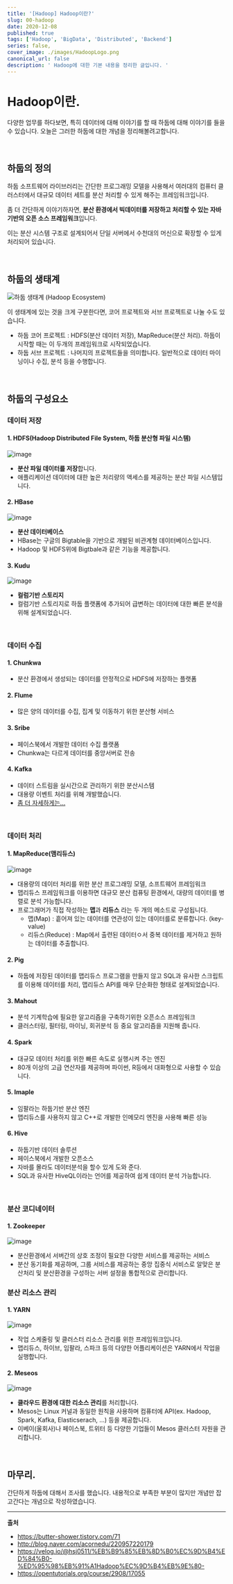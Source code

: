 ```yaml
---
title: '[Hadoop] Hadoop이란?'
slug: 00-hadoop
date: 2020-12-08
published: true
tags: ['Hadoop', 'BigData', 'Distributed', 'Backend']
series: false,
cover_image: ./images/HadoopLogo.png
canonical_url: false
description: ' Hadoop에 대한 기본 내용을 정리한 글입니다. '
---
```


# Hadoop이란.

다양한 업무를 하다보면, 특히 데이터에 대해 이야기를 할 때 하둡에 대해 이야기를 들을 수 있습니다. 오늘은 그러한 하둡에 대한 개념을 정리해볼려고합니다.

<br/>

## 하둡의 정의

하둡 소프트웨어 라이브러리는 간단한 프로그래밍 모델을 사용해서 여러대의 컴퓨터 클러스터에서 대규모 데이터 세트를 분산 처리할 수 있게 해주는 프레임워크입니다.

좀 더 간단하게 이야기하자면, **분산 환경에서 빅데이터를 저장하고 처리할 수 있는 자바 기반의 오픈 소스 프레임워크**입니다.

이는 분산 시스템 구조로 설계되어서 단일 서버에서 수천대의 머신으로 확장할 수 있게 처리되어 있습니다.

<br/>

## 하둡의 생태계

![하둡 생태계 (Hadoop Ecosystem)](https://user-images.githubusercontent.com/42582516/101490529-d3c19b80-39a5-11eb-8648-5f66cf52fb84.png)

이 생태계에 있는 것을 크게 구분한다면, 코어 프로젝트와 서브 프로젝트로 나눌 수도 있습니다.

- 하둡 코어 프로젝트 : HDFS(분산 데이터 저장), MapReduce(분산 처리). 하둡이 시작할 때는 이 두개의 프레임워크로 시작되었습니다.
- 하둡 서브 프로젝트 : 나머지의 프로젝트들을 의미합니다. 일반적으로 데이터 마이닝이나 수집, 분석 등을 수행합니다.

<br/>

## 하둡의 구성요소

### 데이터 저장

#### 1. HDFS(Hadoop Distributed File System, 하둡 분산형 파일 시스템)

![image](https://user-images.githubusercontent.com/42582516/101637969-ccb38f80-3a70-11eb-969b-dd808ef2966c.png)

- **분산 파일 데이터를 저장**합니다.
- 애플리케이션 데이터에 대한 높은 처리량의 액세스를 제공하는 분산 파일 시스템입니다.

#### 2. HBase

![image](https://user-images.githubusercontent.com/42582516/101638014-dfc65f80-3a70-11eb-800f-a995851e1d29.png)

- **분산 데이터베이스**
- HBase는 구글의 Bigtable을 기반으로 개발된 비관계형 데이터베이스입니다.
- Hadoop 및 HDFS위에 Bigtbale과 같은 기능을 제공합니다.

#### 3. Kudu

![image](https://user-images.githubusercontent.com/42582516/101638064-f1a80280-3a70-11eb-8608-f6aedbfe3607.png)

- **컬럼기반 스토리지**
- 컬럼기반 스토리지로 하둡 플랫폼에 추가되어 급변하는 데이터에 대한 빠른 분석을 위해 설계되었습니다.

<br/>

### 데이터 수집

#### 1. Chunkwa

- 분산 환경에서 생성되는 데이터를 안정적으로 HDFS에 저장하는 플랫폼

#### 2. Flume

- 많은 양의 데이터를 수집, 집계 및 이동하기 위한 분산형 서비스

#### 3. Sribe

- 페이스북에서 개발한 데이터 수집 플랫폼
- Chunkwa는 다르게 데이터를 중앙서버로 전송

#### 4. Kafka

- 데이터 스트림을 실시간으로 관리하기 위한 분산시스템
- 대용량 이벤트 처리를 위해 개발했습니다.
- [좀 더 자세하게는...](https://../00-kafka/)

<br/>

### 데이터 처리

#### 1. MapReduce(맴리듀스)

![image](https://user-images.githubusercontent.com/42582516/101638827-ebfeec80-3a71-11eb-9918-7dd18da30761.png)

- 대용량의 데이터 처리를 위한 분산 프로그래밍 모델, 소프트웨어 프레임워크
- 맵리듀스 프레임워크를 이용하면 대규모 분산 컴퓨팅 환경에서, 대량의 데이터를 병렬로 분석 가능합니다.
- 프로그래머가 직접 작성하는 **맵**과 **리듀스** 라는 두 개의 메소드로 구성됩니다.
  - 맵(Map) : 흩어져 있는 데이터를 연관성이 있는 데이터를로 분류합니다. (key-value)
  - 리듀스(Reduce) : Map에서 출련된 데이터ㅇ서 중복 데이터를 제거하고 원하는 데이터를 추출합니다.

#### 2. Pig

- 하둡에 저장된 데이터를 맵리듀스 프로그램을 만들지 않고 SQL과 유사한 스크립트를 이용해 데이터를 처리, 맵리듀스 API를 매우 단순화한 형태로 설계되었습니다.

#### 3. Mahout

- 분석 기계학습에 필요한 알고리즘을 구축하기위한 오픈소스 프레임워크
- 클러스터링, 필터링, 마이닝, 회귀분석 등 중요 알고리즘을 지원해 줍니다.

#### 4. Spark

- 대규모 데이터 처리를 위한 빠른 속도로 실행시켜 주는 엔진
- 80개 이상의 고급 연산자를 제공하며 파이썬, R등에서 대화형으로 사용할 수 있습니다.

#### 5. Imaple

- 임팔라는 하둡기반 분산 엔진
- 맵리듀스를 사용하지 않고 C++로 개발한 인메모리 엔진을 사용해 빠른 성능

#### 6. Hive

- 하둡기반 데이터 솔루션
- 페이스북에서 개발한 오픈소스
- 자바를 몰라도 데이터분석을 할수 있게 도와 준다.
- SQL과 유사한 HiveQL이라는 언어를 제공하여 쉽게 데이터 분석 가능합니다.

<br/>

### 분산 코디네이터

#### 1. Zookeeper

![image](https://user-images.githubusercontent.com/42582516/101637445-210a3f80-3a70-11eb-84f2-16c97b894a15.png)

- 분산환경에서 서버간의 상호 조정이 필요한 다양한 서비스를 제공하는 서비스
- 분산 동기화를 제공하며, 그룹 서비스를 제공하는 중앙 집중식 서비스로 알맞은 분산처리 및 분산환경을 구성하는 서버 설정을 통합적으로 관리합니다.

### 분산 리소스 관리

#### 1. YARN

![image](https://user-images.githubusercontent.com/42582516/101637367-059f3480-3a70-11eb-8baa-d22ece4c69b9.png)

- 작업 스케줄링 및 클러스터 리소스 관리를 위한 프레임워크입니다.
- 맵리듀스, 하이브, 임팔라, 스파크 등의 다양한 어플리케이션은 YARN에서 작업을 실행합니다.

#### 2. Meseos

![image](https://user-images.githubusercontent.com/42582516/101637291-ebfded00-3a6f-11eb-9f9d-082a58d0903b.png)

- **클라우드 환경에 대한 리소스 관리**를 처리합니다.
- Mesos는 Linux 커널과 동일한 원칙을 사용하며 컴퓨터에 API(ex. Hadoop, Spark, Kafka, Elasticserach, ...) 등을 제공합니다.
- 이베이(울회사)나 페이스북, 트위터 등 다양한 기업들이 Mesos 클러스터 자원을 관리합니다.

<br/>

## 마무리.

간단하게 하둡에 대해서 조사를 했습니다. 내용적으로 부족한 부분이 많지만 개념만 잡고간다는 개념으로 작성하였습니다.

---

**출처**

- https://butter-shower.tistory.com/71
- http://blog.naver.com/acornedu/220957220179
- https://velog.io/@hsj0511/%EB%B9%85%EB%8D%B0%EC%9D%B4%ED%84%B0-%ED%95%98%EB%91%A1Hadoop%EC%9D%B4%EB%9E%80-
- https://opentutorials.org/course/2908/17055
